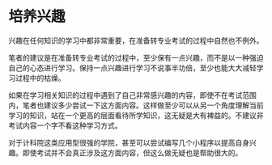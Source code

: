 # 培养兴趣

兴趣在任何知识的学习中都非常重要，在准备转专业考试的过程中自然也不例外。

笔者的建议是在准备转专业考试的过程中，至少保有一点兴趣，而不是以一种强迫自己的心态进行学习。保持一点兴趣进行学习不说事半功倍，至少也能大大减轻学习过程中的枯燥。

如果在学习相关知识的过程中遇到了自己非常感兴趣的内容，即使不在考试范围内，笔者也建议多少尝试一下这方面内容。这样做至少可以从另一个角度理解当前学习的知识，站在一个更高的层面看待所学知识，这无疑是大有裨益的。不建议非考试内容一个字不看这种学习方式。

对于计科院这类应用型很强的学院，甚至可以尝试编写几个小程序以提高自身兴趣。即使考试并不会真正涉及这方面内容，但这么做无疑也是帮助很大的。

